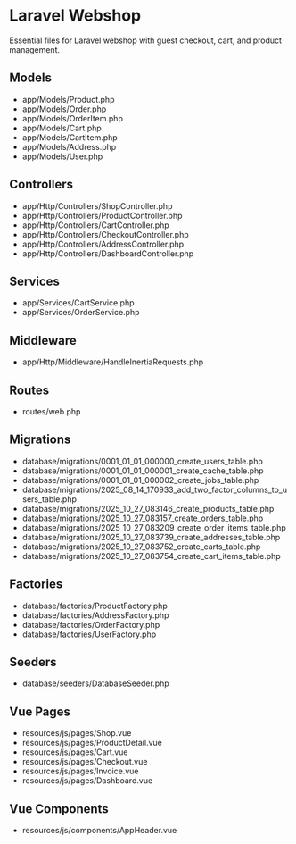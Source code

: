 # Laravel Webshop

Essential files for Laravel webshop with guest checkout, cart, and product management.

## Models
- app/Models/Product.php
- app/Models/Order.php
- app/Models/OrderItem.php
- app/Models/Cart.php
- app/Models/CartItem.php
- app/Models/Address.php
- app/Models/User.php

## Controllers
- app/Http/Controllers/ShopController.php
- app/Http/Controllers/ProductController.php
- app/Http/Controllers/CartController.php
- app/Http/Controllers/CheckoutController.php
- app/Http/Controllers/AddressController.php
- app/Http/Controllers/DashboardController.php

## Services
- app/Services/CartService.php
- app/Services/OrderService.php

## Middleware
- app/Http/Middleware/HandleInertiaRequests.php

## Routes
- routes/web.php

## Migrations
- database/migrations/0001_01_01_000000_create_users_table.php
- database/migrations/0001_01_01_000001_create_cache_table.php
- database/migrations/0001_01_01_000002_create_jobs_table.php
- database/migrations/2025_08_14_170933_add_two_factor_columns_to_users_table.php
- database/migrations/2025_10_27_083146_create_products_table.php
- database/migrations/2025_10_27_083157_create_orders_table.php
- database/migrations/2025_10_27_083209_create_order_items_table.php
- database/migrations/2025_10_27_083739_create_addresses_table.php
- database/migrations/2025_10_27_083752_create_carts_table.php
- database/migrations/2025_10_27_083754_create_cart_items_table.php

## Factories
- database/factories/ProductFactory.php
- database/factories/AddressFactory.php
- database/factories/OrderFactory.php
- database/factories/UserFactory.php

## Seeders
- database/seeders/DatabaseSeeder.php

## Vue Pages
- resources/js/pages/Shop.vue
- resources/js/pages/ProductDetail.vue
- resources/js/pages/Cart.vue
- resources/js/pages/Checkout.vue
- resources/js/pages/Invoice.vue
- resources/js/pages/Dashboard.vue

## Vue Components
- resources/js/components/AppHeader.vue
